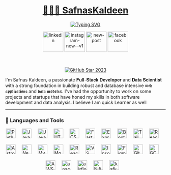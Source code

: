 <a href="https://github.com/SafnasKaldeen">
    <h1 align="center">👨🏼‍💻 SafnasKaldeen</h1></a>

<p align="center">
<a href="https://git.io/typing-svg"><img src="https://readme-typing-svg.demolab.com?font=Fira+Code&pause=1000&width=435&lines=Full+Stack+Developer+%7C+Computer+Science+UnderGraduate" alt="Typing SVG" /></a>
</p>

<!-- Social icons section -->
<div align="center">
 
  <a href="www.linkedin.com/in/safnas-kaldeen"> <img width="64" height="64" src="https://img.icons8.com/nolan/64/linkedin.png" alt="linkedin"/></a>
  <a href="https://www.instagram.com/safnas_kaldeen"><img width="64" height="64" src="https://img.icons8.com/color/48/instagram-new--v1.png" alt="instagram-new--v1"/></a>
  <a href="mailto:safnas.20@cse.mrt.ac.lk"><img width="64" height="64" src="https://img.icons8.com/bubbles/50/new-post.png" alt="new-post"/></a>
  <a href="https://www.facebook.com/mohammed.safnas.7330/"><img width="64" height="64" src="https://img.icons8.com/color/48/facebook.png" alt="facebook"/></a>

</div>

<br/>

<p align="center">
  <a href="https://github.com/SafnasKaldeen">
    <img src="https://i.imgur.com/q1PV6pF.png" alt="GitHub Star 2023"/></a>
</p>


I'm Safnas Kaldeen, a passionate 𝐅𝐮𝐥𝐥-𝐒𝐭𝐚𝐜𝐤 𝐃𝐞𝐯𝐞𝐥𝐨𝐩𝐞𝐫 and 𝐃𝐚𝐭𝐚 𝐒𝐜𝐢𝐞𝐧𝐭𝐢𝐬𝐭 with a strong foundation in building robust and database intensive 𝖜𝖊𝖇 𝖆𝖕𝖕𝖑𝖎𝖈𝖆𝖙𝖎𝖔𝖓𝖘 and 𝖉𝖆𝖙𝖆 𝖒𝖔𝖉𝖊𝖑𝖘s. I've had the opportunity to work on some projects and startups that have honed my skills in both software development and data analysis. I believe I am quick Learner as well

---

### 🧰 Languages and Tools

<div style="display: flex; flex-wrap: wrap; justify-content: center; padding-bottom: 20px;">
  <img alt="Python" width="30px" style="padding-right:20px; padding-bottom:20px;" src="https://cdn.jsdelivr.net/gh/devicons/devicon/icons/python/python-plain.svg" />
  <img alt="Java" width="30px" style="padding-right:20px; padding-bottom:20px;" src="https://cdn.jsdelivr.net/gh/devicons/devicon/icons/java/java-original.svg"/>
  <img alt="JavaScript" width="30px" style="padding-right:20px; padding-bottom:20px;" src="https://cdn.jsdelivr.net/gh/devicons/devicon/icons/javascript/javascript-plain.svg" />
  <img alt="HTML" width="30px" style="padding-right:20px; padding-bottom:20px;" src="https://cdn.jsdelivr.net/gh/devicons/devicon/icons/html5/html5-original.svg" />
  <img alt="CSS" width="30px" style="padding-right:20px; padding-bottom:20px;" src="https://cdn.jsdelivr.net/gh/devicons/devicon/icons/css3/css3-plain.svg" />
  <img alt="FastAPI" width="30px" style="padding-right:20px; padding-bottom:20px;" src="https://cdn.jsdelivr.net/gh/devicons/devicon/icons/fastapi/fastapi-original.svg" />
  <img alt="Express" width="30px" style="padding-right:20px; padding-bottom:20px;" src="https://cdn.jsdelivr.net/gh/devicons/devicon/icons/express/express-original.svg" />
  <img alt="Bootstrap" width="30px" style="padding-right:20px; padding-bottom:20px;" src="https://cdn.jsdelivr.net/gh/devicons/devicon/icons/bootstrap/bootstrap-original.svg" />
  <img alt="Tailwind" width="30px" style="padding-right:20px; padding-bottom:20px;" src="https://cdn.jsdelivr.net/gh/devicons/devicon@latest/icons/tailwindcss/tailwindcss-original.svg" />
  <img alt="React" width="30px" style="padding-right:20px; padding-bottom:20px;" src="https://cdn.jsdelivr.net/gh/devicons/devicon/icons/react/react-original.svg" />
  <img alt="Astro" width="30px" style="padding-right:20px; padding-bottom:20px;" src="https://cdn.jsdelivr.net/gh/devicons/devicon/icons/astro/astro-original.svg" />
  <img alt="NextJS" width="30px" style="padding-right:20px; padding-bottom:20px;" src="https://cdn.jsdelivr.net/gh/devicons/devicon/icons/nextjs/nextjs-original.svg" />
  <img alt="MySQL" width="30px" style="padding-right:20px; padding-bottom:20px;" src="https://cdn.jsdelivr.net/gh/devicons/devicon/icons/mysql/mysql-original.svg" />
  <img alt="MongoDB" width="30px" style="padding-right:20px; padding-bottom:20px;" src="https://cdn.jsdelivr.net/gh/devicons/devicon/icons/mongodb/mongodb-original.svg" />
  <img alt="React Native" width="30px" style="padding-right:20px; padding-bottom:20px;" src="https://cdn.jsdelivr.net/gh/devicons/devicon/icons/react/react-original.svg" />
  <img alt="VS Code" width="30px" style="padding-right:20px; padding-bottom:20px;" src="https://cdn.jsdelivr.net/gh/devicons/devicon/icons/vscode/vscode-original.svg" />
  <img alt="Insomnia" width="30px" style="padding-right:20px; padding-bottom:20px;" src="https://cdn.jsdelivr.net/gh/devicons/devicon/icons/insomnia/insomnia-original.svg" />
  <img alt="Figma" width="30px" style="padding-right:20px; padding-bottom:20px;" src="https://cdn.jsdelivr.net/gh/devicons/devicon/icons/figma/figma-original.svg" />
  <img alt="Git" width="30px" style="padding-right:20px; padding-bottom:20px;" src="https://cdn.jsdelivr.net/gh/devicons/devicon/icons/git/git-original.svg" />
  <img alt="GCP" width="30px" style="padding-right:20px; padding-bottom:20px;" src="https://cdn.jsdelivr.net/gh/devicons/devicon/icons/googlecloud/googlecloud-original.svg" />
  <img alt="AWS" width="30px" style="padding-right:20px; padding-bottom:20px;" src="https://cdn.jsdelivr.net/gh/devicons/devicon@latest/icons/amazonwebservices/amazonwebservices-plain-wordmark.svg" />
    <img alt="anaconda" width="30px" style="padding-right:20px; padding-bottom:20px;" src="https://cdn.jsdelivr.net/gh/devicons/devicon@latest/icons/anaconda/anaconda-original.svg" />
    <img alt="airflow" width="30px" style="padding-right:20px; padding-bottom:20px;" src="https://cdn.jsdelivr.net/gh/devicons/devicon@latest/icons/apacheairflow/apacheairflow-original.svg" />
    <img alt="Nifi" width="30px" style="padding-right:20px; padding-bottom:20px;" src="https://cdn.jsdelivr.net/gh/devicons/devicon@latest/icons/apache/apache-original.svg" />
    <img alt="kafka" width="30px" style="padding-right:20px; padding-bottom:20px;" src="https://cdn.jsdelivr.net/gh/devicons/devicon@latest/icons/apachekafka/apachekafka-original.svg" />
</div>





<br />
